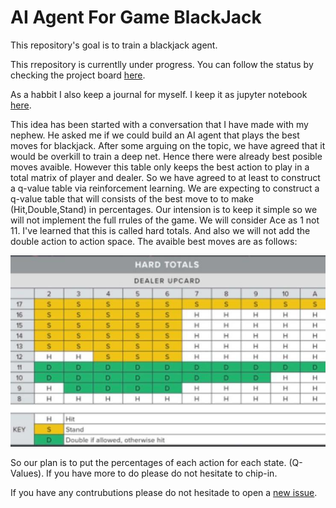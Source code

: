 # AI Agent For Game BlackJack
This repository's goal is to train a blackjack agent. 

This rrepository is currentlly under progress. You can follow the status by checking the project board [here](https://github.com/hakanonal/blackjack/projects/1).

As a habbit I also keep a journal for myself. I keep it as jupyter notebook [here](experiment.ipynb).

This idea has been started with a conversation that I have made with my nephew. He asked me if we could build an AI agent that plays the best moves for blackjack. After some arguing on the topic, we have agreed that it would be overkill to train a deep net. Hence there were already best posible moves avaible. However this table only keeps the best action to play in a total matrix of player and dealer. So we have agreed to at least to construct a q-value table via reinforcement learning. We are expecting to construct a q-value table that will consists of the best move to to make (Hit,Double,Stand) in percentages. Our intension is to keep it simple so we will not implement the full rrules of the game. We will consider Ace as 1 not 11. I've learned that this is called hard totals. And also we will not add the double action to action space. The avaible best moves are as follows:

![Best Action Table](best_moves_in_hard_totals.jpeg)

So our plan is to put the percentages of each action for each state. (Q-Values). If you have more to do please do not hesitate to chip-in.

If you have any contrubutions please do not hesitade to open a [new issue](https://github.com/hakanonal/blackjack/issues/new).
